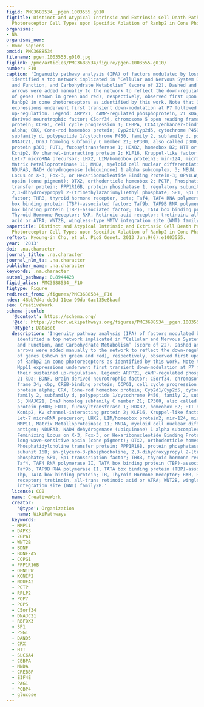 ```yaml
---
figid: PMC3688534__pgen.1003555.g010
figtitle: Distinct and Atypical Intrinsic and Extrinsic Cell Death Pathways between
  Photoreceptor Cell Types upon Specific Ablation of Ranbp2 in Cone Photoreceptors
organisms:
- NA
organisms_ner:
- Homo sapiens
pmcid: PMC3688534
filename: pgen.1003555.g010.jpg
figlink: /pmc/articles/PMC3688534/figure/pgen-1003555-g010/
number: F10
caption: 'Ingenuity pathway analysis (IPA) of factors modulated by loss of Ranbp2
  identified a top network implicated in “Cellular and Nervous System Development
  and Function, and Carbohydrate Metabolism” (score of 22). Dashed and solid blue
  arrows were added manually to the network to reflect the down-regulation and up-regulation
  of genes (shown in green and red), respectively, observed first upon ablation of
  Ranbp2 in cone photoreceptors as identified by this work. Note that Crx and Mpp11
  expressions underwent first transient down-modulation at P7 followed by their sustained
  up-regulation. Legend: ARPP21, cAMP-regulated phosphoprotein, 21 kDa; BDNF, Brain
  derived neurotrophic factor; C5orf34, chromosome 5 open reading frame 34; cbp, CREB-binding
  protein; CCPG1, cell cycle progression 1; CEBPA, CCAAT/enhancer-binding protein
  alpha; CRX, Cone-rod homeobox protein; Cyp2d1/Cyp2d5, cytochrome P450, family 2,
  subfamily d, polypeptide 1/cytochrome P450, family 2, subfamily d, polypeptide 5;
  DNAJC21, DnaJ homolog subfamily C member 21; EP300, also called p300, E1A binding
  protein p300; FUT1, fucosyltransferase 1; HOXB2, homeobox B2; HTT or Hd, huntingtin;
  Kcnip2, Kv channel-interacting protein 2; KLF16, Kruppel-like factor 16; let-7,
  Let-7 microRNA precursor; LHX2, LIM/homeobox protein2; mir-124, microRNA 124; MMP11,
  Matrix Metalloproteinase 11; MNDA, myeloid cell nuclear differentiation antigen;
  NDUFA3, NADH dehydrogenase (ubiquinone) 1 alpha subcomplex, 3; NEUN, Feminizing
  Locus on X-3, Fox-3, or Hexaribonucleotide Binding Protein-3; OPN1LW, long-wave-sensitive
  opsin (cone pigment); OTX2, orthodenticle homeobox 2; PCTP, Phosphatidylcholine
  transfer protein; PPP1R16B, protein phosphatase 1, regulatory subunit 16B; sn-glycero-3-phosphocholine,
  2,3-dihydroxypropyl 2-(trimethylazaniumyl)ethyl phosphate; SP1, Sp1 transcription
  factor; THRB, thyroid hormone receptor, beta; Taf4, TAF4 RNA polymerase II, TATA
  box binding protein (TBP)-associated factor; Taf9b, TAF9B RNA polymerase II, TATA
  box binding protein (TBP)-associated factor; Tbp, TATA box binding protein; TR,
  Thyroid Hormone Receptor; RXR, Retinoic acid receptor; tretinoin, all-trans retinoic
  acid or ATRA; WNT2B, wingless-type MMTV integration site (WNT) family2B.'
papertitle: Distinct and Atypical Intrinsic and Extrinsic Cell Death Pathways between
  Photoreceptor Cell Types upon Specific Ablation of Ranbp2 in Cone Photoreceptors.
reftext: Kyoung-in Cho, et al. PLoS Genet. 2013 Jun;9(6):e1003555.
year: '2013'
doi: .na.character
journal_title: .na.character
journal_nlm_ta: .na.character
publisher_name: .na.character
keywords: .na.character
automl_pathway: 0.8944423
figid_alias: PMC3688534__F10
figtype: Figure
redirect_from: /figures/PMC3688534__F10
ndex: 48bb7d4a-de9d-11ea-99da-0ac135e8bacf
seo: CreativeWork
schema-jsonld:
  '@context': https://schema.org/
  '@id': https://pfocr.wikipathways.org/figures/PMC3688534__pgen.1003555.g010.html
  '@type': Dataset
  description: 'Ingenuity pathway analysis (IPA) of factors modulated by loss of Ranbp2
    identified a top network implicated in “Cellular and Nervous System Development
    and Function, and Carbohydrate Metabolism” (score of 22). Dashed and solid blue
    arrows were added manually to the network to reflect the down-regulation and up-regulation
    of genes (shown in green and red), respectively, observed first upon ablation
    of Ranbp2 in cone photoreceptors as identified by this work. Note that Crx and
    Mpp11 expressions underwent first transient down-modulation at P7 followed by
    their sustained up-regulation. Legend: ARPP21, cAMP-regulated phosphoprotein,
    21 kDa; BDNF, Brain derived neurotrophic factor; C5orf34, chromosome 5 open reading
    frame 34; cbp, CREB-binding protein; CCPG1, cell cycle progression 1; CEBPA, CCAAT/enhancer-binding
    protein alpha; CRX, Cone-rod homeobox protein; Cyp2d1/Cyp2d5, cytochrome P450,
    family 2, subfamily d, polypeptide 1/cytochrome P450, family 2, subfamily d, polypeptide
    5; DNAJC21, DnaJ homolog subfamily C member 21; EP300, also called p300, E1A binding
    protein p300; FUT1, fucosyltransferase 1; HOXB2, homeobox B2; HTT or Hd, huntingtin;
    Kcnip2, Kv channel-interacting protein 2; KLF16, Kruppel-like factor 16; let-7,
    Let-7 microRNA precursor; LHX2, LIM/homeobox protein2; mir-124, microRNA 124;
    MMP11, Matrix Metalloproteinase 11; MNDA, myeloid cell nuclear differentiation
    antigen; NDUFA3, NADH dehydrogenase (ubiquinone) 1 alpha subcomplex, 3; NEUN,
    Feminizing Locus on X-3, Fox-3, or Hexaribonucleotide Binding Protein-3; OPN1LW,
    long-wave-sensitive opsin (cone pigment); OTX2, orthodenticle homeobox 2; PCTP,
    Phosphatidylcholine transfer protein; PPP1R16B, protein phosphatase 1, regulatory
    subunit 16B; sn-glycero-3-phosphocholine, 2,3-dihydroxypropyl 2-(trimethylazaniumyl)ethyl
    phosphate; SP1, Sp1 transcription factor; THRB, thyroid hormone receptor, beta;
    Taf4, TAF4 RNA polymerase II, TATA box binding protein (TBP)-associated factor;
    Taf9b, TAF9B RNA polymerase II, TATA box binding protein (TBP)-associated factor;
    Tbp, TATA box binding protein; TR, Thyroid Hormone Receptor; RXR, Retinoic acid
    receptor; tretinoin, all-trans retinoic acid or ATRA; WNT2B, wingless-type MMTV
    integration site (WNT) family2B.'
  license: CC0
  name: CreativeWork
  creator:
    '@type': Organization
    name: WikiPathways
  keywords:
  - MMP11
  - DAPK3
  - ZGPAT
  - WNT2B
  - BDNF
  - BDNF-AS
  - CCPG1
  - PPP1R16B
  - OPN1LW
  - KCNIP2
  - NDUFA3
  - PCTP
  - RPLP2
  - POP7
  - POP5
  - C5orf34
  - DNAJC21
  - RBFOX3
  - SP1
  - PSG1
  - DAND5
  - CRX
  - HTT
  - SLC6A4
  - CEBPA
  - MNDA
  - CREBBP
  - EIF4E
  - PAG1
  - PCBP4
  - glucose
---
```

